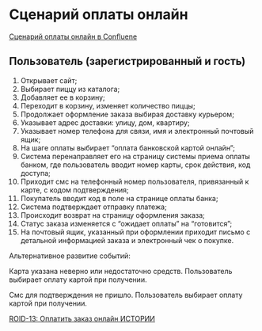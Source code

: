 # Сценарий оплаты онлайн

[Сценарий оплаты онлайн в Confluene](https://namiro.atlassian.net/l/c/0DPwNK67)


## Пользователь (зарегистрированный и гость)


1. Открывает сайт;
2. Выбирает пиццу из каталога;
3. Добавляет ее в корзину;
4. Переходит в корзину, изменяет количество пиццы;
5. Продолжает оформление заказа выбирая доставку курьером;
6. Указывает адрес доставки: улицу, дом, квартиру;
7. Указывает номер телефона для связи, имя и электронный почтовый ящик;
8. На шаге оплаты выбирает “оплата банковской картой онлайн”;
9. Система перенаправляет его на страницу системы приема оплаты банком, где пользователь вводит номер карты, срок действия, код доступа;
10. Приходит смс на телефонный номер пользователя, привязанный к карте, с кодом подтверждения;
11. Покупатель вводит код в поле на странице оплаты банка;
12. Система подтверждает отправку платежа;
13. Происходит возврат на страницу оформления заказа;
14. Статус заказа изменяется с “ожидает оплаты” на “готовится”;
15. На почтовый ящик, указанный при оформлении приходит письмо с детальной информацией заказа  и электронный чек о покупке.


Альтернативное развитие событий:


Карта указана неверно или недостаточно средств. Пользователь выбирает оплату картой при получении.


Смс для подтверждения не пришло. Пользователь выбирает оплату картой при получении.


[ROID-13: Оплатить заказ онлайн ИСТОРИИ ](https://namiro.atlassian.net/browse/ROID-13)